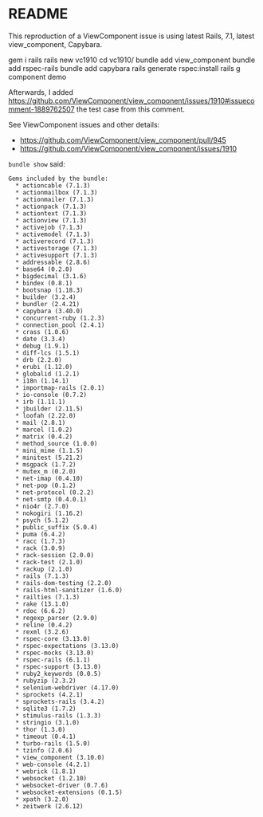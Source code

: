 # README

This reproduction of a ViewComponent issue is using latest Rails, 7.1, latest view_component, Capybara.

  gem i rails
  rails new vc1910
  cd vc1910/
  bundle add view_component
  bundle add rspec-rails
  bundle add capybara
  rails generate rspec:install
  rails g component demo

Afterwards, I added https://github.com/ViewComponent/view_component/issues/1910#issuecomment-1889762507 the test case from this comment.

See ViewComponent issues and other details:

- https://github.com/ViewComponent/view_component/pull/945
- https://github.com/ViewComponent/view_component/issues/1910

`bundle show` said:

```
Gems included by the bundle:
  * actioncable (7.1.3)
  * actionmailbox (7.1.3)
  * actionmailer (7.1.3)
  * actionpack (7.1.3)
  * actiontext (7.1.3)
  * actionview (7.1.3)
  * activejob (7.1.3)
  * activemodel (7.1.3)
  * activerecord (7.1.3)
  * activestorage (7.1.3)
  * activesupport (7.1.3)
  * addressable (2.8.6)
  * base64 (0.2.0)
  * bigdecimal (3.1.6)
  * bindex (0.8.1)
  * bootsnap (1.18.3)
  * builder (3.2.4)
  * bundler (2.4.21)
  * capybara (3.40.0)
  * concurrent-ruby (1.2.3)
  * connection_pool (2.4.1)
  * crass (1.0.6)
  * date (3.3.4)
  * debug (1.9.1)
  * diff-lcs (1.5.1)
  * drb (2.2.0)
  * erubi (1.12.0)
  * globalid (1.2.1)
  * i18n (1.14.1)
  * importmap-rails (2.0.1)
  * io-console (0.7.2)
  * irb (1.11.1)
  * jbuilder (2.11.5)
  * loofah (2.22.0)
  * mail (2.8.1)
  * marcel (1.0.2)
  * matrix (0.4.2)
  * method_source (1.0.0)
  * mini_mime (1.1.5)
  * minitest (5.21.2)
  * msgpack (1.7.2)
  * mutex_m (0.2.0)
  * net-imap (0.4.10)
  * net-pop (0.1.2)
  * net-protocol (0.2.2)
  * net-smtp (0.4.0.1)
  * nio4r (2.7.0)
  * nokogiri (1.16.2)
  * psych (5.1.2)
  * public_suffix (5.0.4)
  * puma (6.4.2)
  * racc (1.7.3)
  * rack (3.0.9)
  * rack-session (2.0.0)
  * rack-test (2.1.0)
  * rackup (2.1.0)
  * rails (7.1.3)
  * rails-dom-testing (2.2.0)
  * rails-html-sanitizer (1.6.0)
  * railties (7.1.3)
  * rake (13.1.0)
  * rdoc (6.6.2)
  * regexp_parser (2.9.0)
  * reline (0.4.2)
  * rexml (3.2.6)
  * rspec-core (3.13.0)
  * rspec-expectations (3.13.0)
  * rspec-mocks (3.13.0)
  * rspec-rails (6.1.1)
  * rspec-support (3.13.0)
  * ruby2_keywords (0.0.5)
  * rubyzip (2.3.2)
  * selenium-webdriver (4.17.0)
  * sprockets (4.2.1)
  * sprockets-rails (3.4.2)
  * sqlite3 (1.7.2)
  * stimulus-rails (1.3.3)
  * stringio (3.1.0)
  * thor (1.3.0)
  * timeout (0.4.1)
  * turbo-rails (1.5.0)
  * tzinfo (2.0.6)
  * view_component (3.10.0)
  * web-console (4.2.1)
  * webrick (1.8.1)
  * websocket (1.2.10)
  * websocket-driver (0.7.6)
  * websocket-extensions (0.1.5)
  * xpath (3.2.0)
  * zeitwerk (2.6.12)
```
